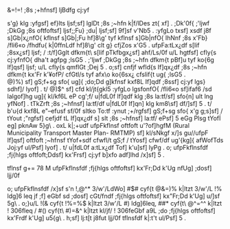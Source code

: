 &=!=! 	;8s ;+hfnsf] ljBdfg cj:yf

s'g} klg :yfgsf] ef}lts ljsf;sf] lglDt ;8s ;~hfn k|f/lDes zt{ xf] . ;Dk'0f{ ;'ljwf ;DkGg ;8s oftfoftsf] ljsf;;Fu} ;du| ljsf;sf] 9f]sf v'Nb5 . :yfgLo txsf] xsdf j8f s]Gb|x¿nfO{ kflnsf s]Gb|;Fu hf]8\g' tyf kflnsf s]Gb|nfO{ lhNnf ;8s x'Fb} /fli6«o /fhdfu{ k|0ffnLdf hf]8\g' clt g} cfjZos x'G5 . ufpFa:tLx¿df s[lif ;8sx¿sf] ljsf; / :t/f]Gglt dfkm{t\ s[lif pTkfbgx¿sf] ahf/Ls/0f u/L hgtfsf] cfly{s cj:yfnfO{ dha't agfpg ;lsG5 . ;'ljwf ;DkGg ;8s ;~hfn dfkm{t pBf]u tyf ko{6g If]qsf] ljsf; u/L cfly{s qmflGt ;Dej 5 . o;sf] cnfjf wfld{s If]qx¿df ;8s ;~hfn dfkm{t kx'Fr k'¥ofP/ cfGtl/s tyf afx\o ko{6sx¿ cfslif{t ug{ ;lsG5 .  
@)%) sf] gS;f+sg sfo{ ug]{ ;do;Dd g]kfnsf kxf8L If]qdf ;8ssf] cj:yf lgs} sdhf]/ lyof] . t/ @)$^ sf] cfd kl/jt{gkl5 :yfgLo lgsfonfO{ /fli6«o sf]ifaf6 /sd lalgof]hg ug]{ kl/kf6L eP cg';f/ u|fdL0f If]qdf klg ;8s la:tf/sf] sfo{n] ult lng yfNof] . tTkZrft ;8s ;~hfnsf] la:tf/df u|fdL0f If]qn] klg km8\sf] df/]sf] 5 . t/ b'u{d kxf8L e"–efusf sf/0f sltko To:tf :ynut ;+/rgfsf] gS;f+sg sfo{ x'g g;s]sf] / tYout ;"rgfsf] cefjdf tL If]qx¿df s] slt ;8s ;~hfnsf] la:tf/ ePsf] 5 eGg Plsg tYofÍ eg] pknAw 5}g\ . oxL k|;+udf ufpFkflnsf oftfoft u'?of]hgfM (Rural Municipality Transport Master Plan- RMTMP) sf] kl/sNkgf x/]s gu//ufpF If]qsf] oftfoft ;~hfnsf tYof+sdf cfwfl/t gS;f / tYosf] cfwf/df ug'{kg]{ afWofTds Joj:yf ul/Psf] lyof] . t/ u|fdL0f a:tLx¿df Tof] k'u]sf] lyPg . o; ufpFkflnsfdf ;fj{hlgs oftfoft;Ddsf] kx'Frsf] cj:yf b]xfo adf]lhd /x]sf] 5 .   

tflnsf g+= 78 M ufpFkflnsfdf ;fj{hlgs oftfoftsf] kx'Fr;Dd k'Ug nfUg] ;dosf] ljj/0f 

o; ufpFkflnsfdf /x]sf s'n !,@^* 3/w'/LdWo] #$# cyf{t @&=)% k|ltzt 3/w'/L !% ldg]6 leq jf ;f] eGbf sd ;dosf] cGt/fndf ;fj{hlgs oftfoftsf] kx"Fr;Dd k'Ug] u/]sf 5g\ . o;}u/L !(& cyf{t !%=%$ k|ltzt 3/w'/L #) ldg]6leq, ##* cyf{t\ @^=^^ k|ltzt ! 306fleq / #() cyf{t\ #)=&^ k|ltzt kl/jf/ ! 306feGbf a9L ;do ;fj{hlgs oftfoftsf] kx'Frdf k'Ug] u5{g\ . h;sf] lj:t[t j8fut ljj/0f tflnsfdf k|:t't ul/Psf] 5 . 

